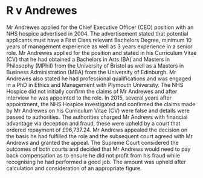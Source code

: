 # R v Andrewes

Mr Andrewes applied for the Chief Executive Officer (CEO) position with an NHS hospice advertised in 2004.
The advertisement stated that potential applicants must have a First Class relevant Bachelors Degree, minimum 10 years of management experience as well as 3 years experience in a senior role.
Mr Andrewes applied for the position and stated in his Curriculum Vitae (CV) that he had obtained a Bachelors in Arts (BA) and Masters in Philosophy (MPhil) from the University of Bristol as well as a Masters in Business Administration (MBA) from the University of Edinburgh.
Mr Andrewes also stated he had professional qualifications and was engaged in a PhD in Ethics and Management with Plymouth University.
The NHS Hospice did not initially confirm the claims of Mr Andrewes and after interview he was appointed to the role.
In 2015, several years after appointment, the NHS Hospice investigated and confirmed the claims made by Mr Andrewes on his Curriculum Vitae (CV) were false and details were passed to authorities.
The authorities charged Mr Andrews with financial advantage via deception and fraud, these were upheld by a court that ordered repayment  of £96,737.24.
Mr Andrews appealed the decision on the basis he had fulfilled the role and the subsequent court agreed with Mr Andrews and granted the appeal.
The Supreme Court considered the outcomes of both courts and decided that Mr Andrews would need to pay back compensation as to ensure he did not profit from his fraud while recognising he had performed a good job. The amount was upheld after calculation and consideration of an appropriate figure. 
